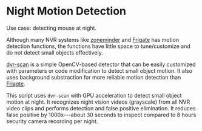 # Night Motion Detection

Use case: detecting mouse at night.

Although many NVR systems like [zoneminder](https://zoneminder.com/) and [Frigate](https://frigate.video/) has motion detection functions, the functions have little space to tune/customize and do not detect small objects effectively.

[dvr-scan](https://dvr-scan.readthedocs.io) is a simple OpenCV-based detector that can be easily customized with parameters or code modification to detect small object motion. It also uses background substraction for more reliable motion detection than [Friagte](https://frigate.video/).

This script uses `dvr-scan` with GPU acceleration to detect small object motion at night. It recognizes night vision videos (grayscale) from all NVR video clips and performs detection and false positive elimination. It reduces false positive by 1000x---about 30 seconds to inspect compared to 8 hours security camera recording per night.
